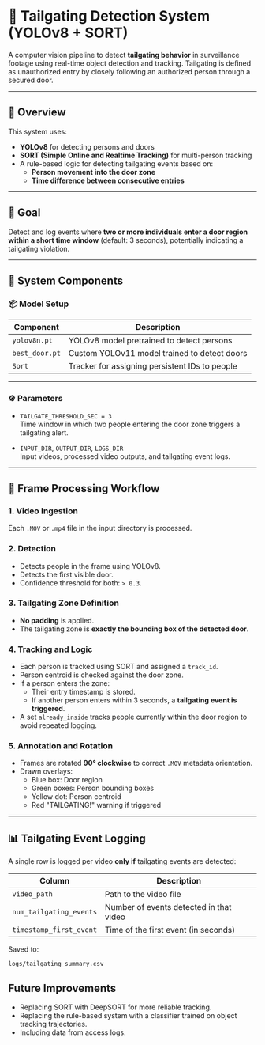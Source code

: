 # 🚪 Tailgating Detection System (YOLOv8 + SORT)

A computer vision pipeline to detect **tailgating behavior** in surveillance footage using real-time object detection and tracking. Tailgating is defined as unauthorized entry by closely following an authorized person through a secured door.

---

## 🧠 Overview

This system uses:
- **YOLOv8** for detecting persons and doors
- **SORT (Simple Online and Realtime Tracking)** for multi-person tracking
- A rule-based logic for detecting tailgating events based on:
  - **Person movement into the door zone**
  - **Time difference between consecutive entries**

---

## 🎯 Goal

Detect and log events where **two or more individuals enter a door region within a short time window** (default: 3 seconds), potentially indicating a tailgating violation.

---

## 🧩 System Components

### 📦 Model Setup

| Component       | Description                               |
|----------------|-------------------------------------------|
| `yolov8n.pt`    | YOLOv8 model pretrained to detect persons |
| `best_door.pt`  | Custom YOLOv11 model trained to detect doors |
| `Sort`          | Tracker for assigning persistent IDs to people |

---

### ⚙️ Parameters

- `TAILGATE_THRESHOLD_SEC = 3`  
  Time window in which two people entering the door zone triggers a tailgating alert.

- `INPUT_DIR`, `OUTPUT_DIR`, `LOGS_DIR`  
  Input videos, processed video outputs, and tailgating event logs.

---

## 🎥 Frame Processing Workflow

### 1. **Video Ingestion**
Each `.MOV` or `.mp4` file in the input directory is processed.

### 2. **Detection**
- Detects people in the frame using YOLOv8.
- Detects the first visible door.
- Confidence threshold for both: `> 0.3`.

### 3. **Tailgating Zone Definition**
- **No padding** is applied.
- The tailgating zone is **exactly the bounding box of the detected door**.

### 4. **Tracking and Logic**
- Each person is tracked using SORT and assigned a `track_id`.
- Person centroid is checked against the door zone.
- If a person enters the zone:
  - Their entry timestamp is stored.
  - If another person enters within 3 seconds, a **tailgating event is triggered**.
- A set `already_inside` tracks people currently within the door region to avoid repeated logging.

### 5. **Annotation and Rotation**
- Frames are rotated **90° clockwise** to correct `.MOV` metadata orientation.
- Drawn overlays:
  - Blue box: Door region
  - Green boxes: Person bounding boxes
  - Yellow dot: Person centroid
  - Red "TAILGATING!" warning if triggered

---

## 📊 Tailgating Event Logging

A single row is logged per video **only if** tailgating events are detected:

| Column                 | Description                                      |
|------------------------|--------------------------------------------------|
| `video_path`           | Path to the video file                           |
| `num_tailgating_events`| Number of events detected in that video          |
| `timestamp_first_event`| Time of the first event (in seconds)             |

Saved to:

`logs/tailgating_summary.csv`

## Future Improvements
 - Replacing SORT with DeepSORT for more reliable tracking.
 - Replacing the rule-based system with a classifier trained on object tracking trajectories.
 - Including data from access logs.
